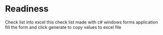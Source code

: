 # Readiness
Check list into excel
this check list made with c# windows forms application
fill the form and click generate to copy values to excel file

